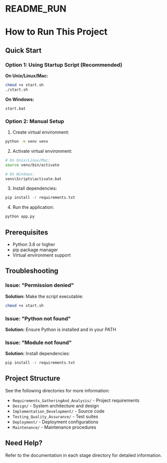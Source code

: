 # README_RUN

# How to Run This Project

## Quick Start

### Option 1: Using Startup Script (Recommended)

**On Unix/Linux/Mac:**
```bash
chmod +x start.sh
./start.sh
```

**On Windows:**
```batch
start.bat
```

### Option 2: Manual Setup

1. Create virtual environment:
```bash
python -m venv venv
```

2. Activate virtual environment:
```bash
# On Unix/Linux/Mac:
source venv/bin/activate

# On Windows:
venv\Scripts\activate.bat
```

3. Install dependencies:
```bash
pip install -r requirements.txt
```

4. Run the application:
```bash
python app.py
```

## Prerequisites

- Python 3.8 or higher
- pip package manager
- Virtual environment support

## Troubleshooting

### Issue: "Permission denied"
**Solution:** Make the script executable:
```bash
chmod +x start.sh
```

### Issue: "Python not found"
**Solution:** Ensure Python is installed and in your PATH

### Issue: "Module not found"
**Solution:** Install dependencies:
```bash
pip install -r requirements.txt
```

## Project Structure

See the following directories for more information:
- `Requirements_GatheringAnd_Analysis/` - Project requirements
- `Design/` - System architecture and design
- `Implementation_Development/` - Source code
- `Testing_Quality_Assurance/` - Test suites
- `Deployment/` - Deployment configurations
- `Maintenance/` - Maintenance procedures

## Need Help?

Refer to the documentation in each stage directory for detailed information.
